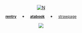 <p align="center">
<a href="https://pokemondb.net/pokedex/lugia"><img src="https://files.catbox.moe/vm84gw.gif" alt="N"></a>  
  
<div align="center">
  
<sup>[**rentry**](https://rentry.co/starpkm)⠀⠀✦⠀⠀[**atabook**](https://starpkmn.atabook.org)⠀⠀✦⠀⠀[strawpage](https://starpkmn.straw.page)</sub></sup>

<div align="center"> 
  
![](https://komarev.com/ghpvc/?username=starpkmn&color=32a852&label=★)
